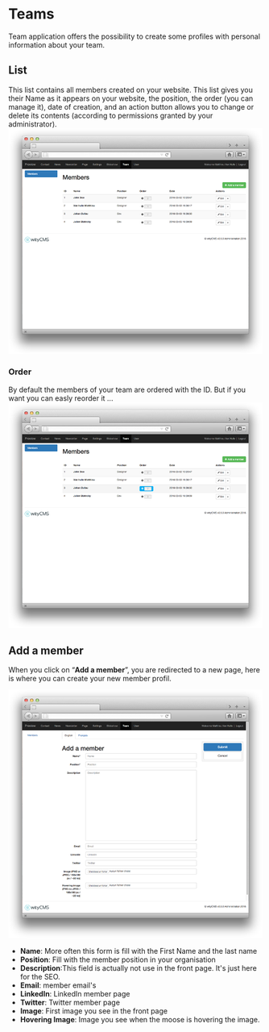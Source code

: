 # Teams

Team application offers the possibility to create some profiles with personal information about your team. 

## List

This list contains all members created on your website. This list gives you their Name as it appears on your website, the position, the order (you can manage it), date of creation, and an action button allows you to change or delete its contents (according to permissions granted by your administrator).
![](team-01.png)
### Order

By default the members of your team are ordered with the ID. But if you want you can easly reorder it ...
![](team-03.png)

## Add a member

When you click on “**Add a member**”, you are redirected to a new page, here is where you can create your new member profil.

![](team-02.png)

* **Name**: More often this form is fill with the First Name and the last name
* **Position**: Fill with the member position in your organisation
* **Description**:This field is actually not use in the front page. It's just here for the SEO.
* **Email**: member email's
* **LinkedIn**: LinkedIn member page
* **Twitter**: Twitter member page
* **Image**: First image you see in the front page
* **Hovering Image**: Image you see when the moose is hovering the image.
 

 
